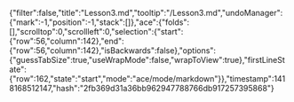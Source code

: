 {"filter":false,"title":"Lesson3.md","tooltip":"/Lesson3.md","undoManager":{"mark":-1,"position":-1,"stack":[]},"ace":{"folds":[],"scrolltop":0,"scrollleft":0,"selection":{"start":{"row":56,"column":142},"end":{"row":56,"column":142},"isBackwards":false},"options":{"guessTabSize":true,"useWrapMode":false,"wrapToView":true},"firstLineState":{"row":162,"state":"start","mode":"ace/mode/markdown"}},"timestamp":1418168512147,"hash":"2fb369d31a36bb962947788766db917257395868"}